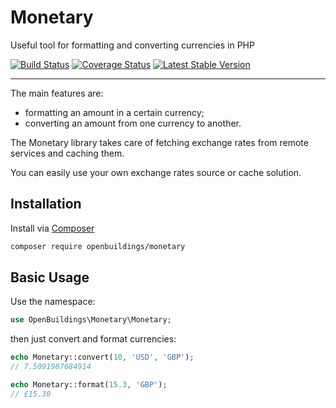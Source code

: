 Monetary
========

Useful tool for formatting and converting currencies in PHP

[![Build Status](https://travis-ci.org/OpenBuildings/monetary.png?branch=master)](https://travis-ci.org/OpenBuildings/monetary)
[![Coverage Status](https://coveralls.io/repos/OpenBuildings/monetary/badge.png?branch=master)](https://coveralls.io/r/OpenBuildings/monetary?branch=master)
[![Latest Stable Version](https://poser.pugx.org/openbuildings/monetary/v/stable.png)](https://packagist.org/packages/openbuildings/monetary)

---

The main features are:
 - formatting an amount in a certain currency;
 - converting an amount from one currency to another.

The Monetary library takes care of fetching exchange rates from remote services and caching them.

You can easily use your own exchange rates source or cache solution.

Installation
------------

Install via [Composer](http://getcomposer.org)

``` bash
composer require openbuildings/monetary
```

Basic Usage
-----------

Use the namespace:

``` php
use OpenBuildings\Monetary\Monetary;
```

then just convert and format currencies:

``` php
echo Monetary::convert(10, 'USD', 'GBP');
// 7.5091987684914

echo Monetary::format(15.3, 'GBP');
// £15.30
```

